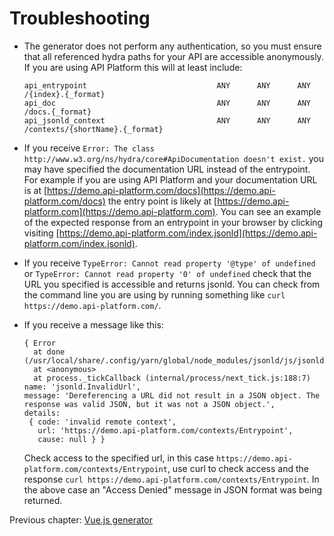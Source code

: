 # Troubleshooting

* The generator does not perform any authentication, so you must ensure that all referenced hydra paths for your API are
accessible anonymously. If you are using API Platform this will at least include:

  ```
  api_entrypoint                             ANY      ANY      ANY    /{index}.{_format}
  api_doc                                    ANY      ANY      ANY    /docs.{_format}
  api_jsonld_context                         ANY      ANY      ANY    /contexts/{shortName}.{_format}
  ```

* If you receive `Error: The class http://www.w3.org/ns/hydra/core#ApiDocumentation doesn't exist.` you may have
specified the documentation URL instead of the entrypoint. For example if you are using API Platform and your
documentation URL is at [https://demo.api-platform.com/docs](https://demo.api-platform.com/docs) the entry point is
likely at [https://demo.api-platform.com](https://demo.api-platform.com). You can see an example of the expected
response from an entrypoint in your browser by clicking visiting
[https://demo.api-platform.com/index.jsonld](https://demo.api-platform.com/index.jsonld).   

* If you receive `TypeError: Cannot read property '@type' of undefined` or `TypeError: Cannot read property '0'
of undefined` check that the URL you specified is accessible and returns jsonld.  You can check from the command line
you are using by running something like `curl https://demo.api-platform.com/`.

* If you receive a message like this:

  ```
  { Error
    at done (/usr/local/share/.config/yarn/global/node_modules/jsonld/js/jsonld.js:6851:19)
    at <anonymous>
    at process._tickCallback (internal/process/next_tick.js:188:7)
  name: 'jsonld.InvalidUrl',
  message: 'Dereferencing a URL did not result in a JSON object. The response was valid JSON, but it was not a JSON object.',
  details:
   { code: 'invalid remote context',
     url: 'https://demo.api-platform.com/contexts/Entrypoint',
     cause: null } }
  ```

  Check access to the specified url, in this case `https://demo.api-platform.com/contexts/Entrypoint`, use curl to check
  access and the response `curl https://demo.api-platform.com/contexts/Entrypoint`. In the above case an "Access Denied"
  message in JSON format was being returned.  

Previous chapter: [Vue.js generator](vuejs.md)

